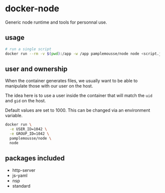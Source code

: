 # docker-node

Generic node runtime and tools for personnal use.

## usage

```bash
# run a single script
docker run --rm -v $(pwd):/app -w /app pamplemousse/node node <script.js>
```

## user and ownership

When the container generates files, we usually want to be able to manipulate those with our user on the host.

The idea here is to use a user inside the container that will match the `uid` and `gid` on the host.

Default values are set to 1000. This can be changed via an environment variable.

```bash
docker run \
  -e USER_ID=1042 \
  -e GROUP_ID=1042 \
  pamplemousse/node \
  node
```

## packages included

  * http-server
  * js-yaml
  * nsp
  * standard
